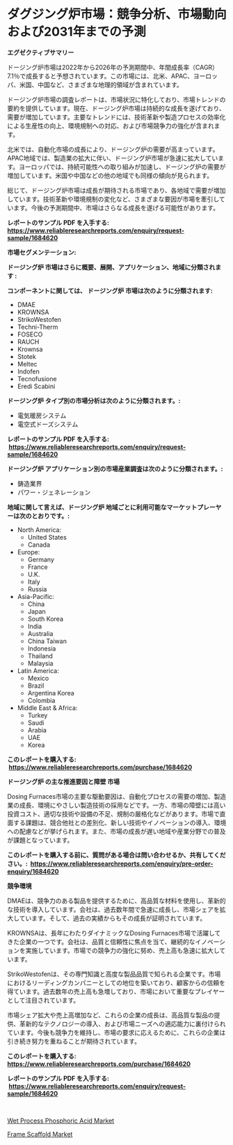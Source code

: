 <p><h1>ダグジング炉市場：競争分析、市場動向および2031年までの予測</h1></p><p><strong>エグゼクティブサマリー</strong></p>
<p><p>ドージング炉市場は2022年から2026年の予測期間中、年間成長率（CAGR）7.1％で成長すると予想されています。この市場には、北米、APAC、ヨーロッパ、米国、中国など、さまざまな地理的領域が含まれています。</p><p>ドージング炉市場の調査レポートは、市場状況に特化しており、市場トレンドの要約を提供しています。現在、ドージング炉市場は持続的な成長を遂げており、需要が増加しています。主要なトレンドには、技術革新や製造プロセスの効率化による生産性の向上、環境規制への対応、および市場競争力の強化が含まれます。</p><p>北米では、自動化市場の成長により、ドージング炉の需要が高まっています。APAC地域では、製造業の拡大に伴い、ドージング炉市場が急速に拡大しています。ヨーロッパでは、持続可能性への取り組みが加速し、ドージング炉の需要が増加しています。米国や中国などの他の地域でも同様の傾向が見られます。</p><p>総じて、ドージング炉市場は成長が期待される市場であり、各地域で需要が増加しています。技術革新や環境規制の変化など、さまざまな要因が市場を牽引しています。今後の予測期間中、市場はさらなる成長を遂げる可能性があります。</p></p>
<p><strong>レポートのサンプル PDF を入手する: <a href="https://www.reliableresearchreports.com/enquiry/request-sample/1684620">https://www.reliableresearchreports.com/enquiry/request-sample/1684620</a></strong></p>
<p><strong>市場セグメンテーション:</strong></p>
<p><strong> ドージング炉 市場はさらに概要、展開、アプリケーション、地域に分類されます :</strong></p>
<p><strong>コンポーネントに関しては、 ドージング炉 市場は次のように分類されます: &nbsp;</strong></p>
<p><ul><li>DMAE</li><li>KROWNSA</li><li>StrikoWestofen</li><li>Techni-Therm</li><li>FOSECO</li><li>RAUCH</li><li>Krownsa</li><li>Stotek</li><li>Meltec</li><li>Indofen</li><li>Tecnofusione</li><li>Eredi Scabini</li></ul></p>
<p><strong> ドージング炉 タイプ別の市場分析は次のように分類されます。:</strong></p>
<p><ul><li>電気暖房システム</li><li>電空式ドーズシステム</li></ul></p>
<p><strong>レポートのサンプル PDF を入手する: &nbsp;<a href="https://www.reliableresearchreports.com/enquiry/request-sample/1684620">https://www.reliableresearchreports.com/enquiry/request-sample/1684620</a></strong></p>
<p><strong> ドージング炉 アプリケーション別の市場産業調査は次のように分類されます。:</strong></p>
<p><ul><li>鋳造業界</li><li>パワー・ジェネレーション</li></ul></p>
<p><strong>地域に関して言えば、ドージング炉 地域ごとに利用可能なマーケットプレーヤーは次のとおりです。:</strong></p>
<p><ul>
    <li>
        North America:
        <ul>
            <li>United States</li>
            <li>Canada</li>
        </ul>
    </li>
    <li>
        Europe:
        <ul>
            <li>Germany</li>
            <li>France</li>
            <li>U.K.</li>
            <li>Italy</li>
            <li>Russia</li>
        </ul>
    </li>
    <li>
        Asia-Pacific:
        <ul>
            <li>China</li>
            <li>Japan</li>
            <li>South Korea</li>
            <li>India</li>
            <li>Australia</li>
            <li>China Taiwan</li>
            <li>Indonesia</li>
            <li>Thailand</li>
            <li>Malaysia</li>
        </ul>
    </li>
    <li>
        Latin America:
        <ul>
            <li>Mexico</li>
            <li>Brazil</li>
            <li>Argentina Korea</li>
            <li>Colombia</li>
        </ul>
    </li>
    <li>
        Middle East & Africa:
        <ul>
            <li>Turkey</li>
            <li>Saudi</li>
            <li>Arabia</li>
            <li>UAE</li>
            <li>Korea</li>
        </ul>
    </li>
    </ul></p>
<p><strong>このレポートを購入する: &nbsp;<a href="https://www.reliableresearchreports.com/purchase/1684620">https://www.reliableresearchreports.com/purchase/1684620</a></strong></p>
<p><strong>ドージング炉 の主な推進要因と障壁 市場</strong></p>
<p><p>Dosing Furnaces市場の主要な駆動要因は、自動化プロセスの需要の増加、製造業の成長、環境にやさしい製造技術の採用などです。一方、市場の障壁には高い投資コスト、適切な技術や設備の不足、規制の厳格化などがあります。市場で直面する課題は、競合他社との差別化、新しい技術やイノベーションの導入、環境への配慮などが挙げられます。また、市場の成長が遅い地域や産業分野での普及が課題となっています。</p></p>
<p><strong>このレポートを購入する前に、質問がある場合は問い合わせるか、共有してください。:&nbsp; <a href="https://www.reliableresearchreports.com/enquiry/pre-order-enquiry/1684620">https://www.reliableresearchreports.com/enquiry/pre-order-enquiry/1684620</a></strong></p>
<p><strong>競争環境</strong></p>
<p><p>DMAEは、競争力のある製品を提供するために、高品質な材料を使用し、革新的な技術を導入しています。会社は、過去数年間で急速に成長し、市場シェアを拡大しています。そして、過去の実績からもその成長が証明されています。</p><p>KROWNSAは、長年にわたりダイナミックなDosing Furnaces市場で活躍してきた企業の一つです。会社は、品質と信頼性に焦点を当て、継続的なイノベーションを実施しています。市場での競争力の強化に努め、売上高も急速に拡大しています。</p><p>StrikoWestofenは、その専門知識と高度な製品品質で知られる企業です。市場におけるリーディングカンパニーとしての地位を築いており、顧客からの信頼を得ています。過去数年の売上高も急増しており、市場において重要なプレイヤーとして注目されています。</p><p>市場シェア拡大や売上高増加など、これらの企業の成長は、高品質な製品の提供、革新的なテクノロジーの導入、および市場ニーズへの適応能力に裏付けられています。今後も競争力を維持し、市場の要求に応えるために、これらの企業は引き続き努力を重ねることが期待されています。</p></p>
<p><strong>このレポートを購入する: &nbsp; <a href="https://www.reliableresearchreports.com/purchase/1684620">https://www.reliableresearchreports.com/purchase/1684620</a></strong></p>
<p><strong>レポートのサンプル PDF を入手する: &nbsp;<a href="https://www.reliableresearchreports.com/enquiry/request-sample/1684620">https://www.reliableresearchreports.com/enquiry/request-sample/1684620</a></strong><strong></strong></p>
<p>&nbsp;</p>
<p><p><a href="https://eight-handstand-8fb.notion.site/Wet-Process-Phosphoric-Acid-Market-Share-Market-New-Trends-Analysis-Report-By-Type-By-Application-13937ca622f14f3fb784e980b7a0266c">Wet Process Phosphoric Acid Market</a></p><p><a href="https://view.publitas.com/reportprime-1/frame-scaffold-market-research-report-unlocks-analysis-on-the-market-financial-status-market-size-and-market-revenue-upto-2031/">Frame Scaffold Market</a></p></p>